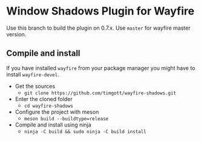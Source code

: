 # Window Shadows Plugin for Wayfire

Use this branch to build the plugin on 0.7.x. Use `master` for wayfire master version.

## Compile and install
If you have installed `wayfire` from your package manager you might have to install `wayfire-devel`.

- Get the sources
  - `git clone https://github.com/timgott/wayfire-shadows.git`
- Enter the cloned folder
  - `cd wayfire-shadows`
- Configure the project with meson
  - `meson build --buildtype=release`
- Compile and install using ninja
  - `ninja -C build && sudo ninja -C build install`

